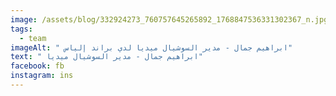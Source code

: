 ```yaml
---
image: /assets/blog/332924273_760757645265892_1768847536331302367_n.jpg
tags:
  - team
imageAlt: " ابراهيم جمال - مدير السوشيال ميديا لدي براند إلياس"
text: " ابراهيم جمال - مدير السوشيال ميديا"
facebook: fb
instagram: ins
---
```

